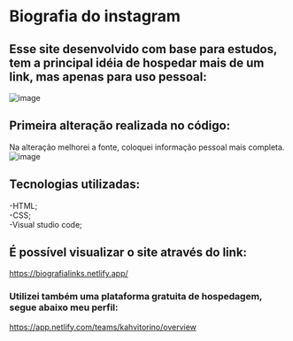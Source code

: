 # Biografia do instagram
## Esse site desenvolvido com base para estudos, tem a principal idéia de hospedar mais de um link, mas apenas para uso pessoal:
![image](https://user-images.githubusercontent.com/125405624/225792514-757e1841-6f39-413d-b022-03d9bf979157.png)
## Primeira alteração realizada no código:
Na alteração melhorei a fonte, coloquei informação pessoal mais completa.
![image](https://user-images.githubusercontent.com/125405624/225820636-ecbad213-cc1a-4cd1-9f68-93237261aaec.png)
## Tecnologias utilizadas:
-HTML;
<br>
-CSS;
<br>
-Visual studio code;
## É possível visualizar o site através do link:
https://biografialinks.netlify.app/
### Utilizei também uma plataforma gratuita de hospedagem, segue abaixo meu perfil:
https://app.netlify.com/teams/kahvitorino/overview
